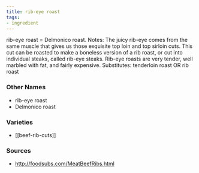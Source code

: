```yaml
---
title: rib-eye roast
tags:
- ingredient
---
```

rib-eye roast = Delmonico roast. Notes: The juicy rib-eye comes from the same muscle that gives us those exquisite top loin and top sirloin cuts. This cut can be roasted to make a boneless version of a rib roast, or cut into individual steaks, called rib-eye steaks. Rib-eye roasts are very tender, well marbled with fat, and fairly expensive. Substitutes: tenderloin roast OR rib roast

### Other Names

* rib-eye roast
* Delmonico roast

### Varieties

* [[beef-rib-cuts]]

### Sources
* http://foodsubs.com/MeatBeefRibs.html
